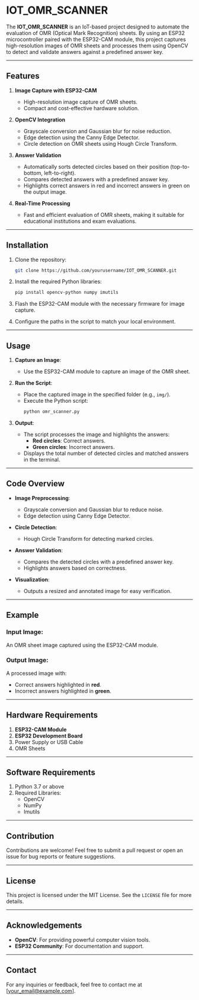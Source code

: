 # IOT_OMR_SCANNER

The **IOT_OMR_SCANNER** is an IoT-based project designed to automate the evaluation of OMR (Optical Mark Recognition) sheets. By using an ESP32 microcontroller paired with the ESP32-CAM module, this project captures high-resolution images of OMR sheets and processes them using OpenCV to detect and validate answers against a predefined answer key.

---

## Features

1. **Image Capture with ESP32-CAM**
   - High-resolution image capture of OMR sheets.
   - Compact and cost-effective hardware solution.

2. **OpenCV Integration**
   - Grayscale conversion and Gaussian blur for noise reduction.
   - Edge detection using the Canny Edge Detector.
   - Circle detection on OMR sheets using Hough Circle Transform.

3. **Answer Validation**
   - Automatically sorts detected circles based on their position (top-to-bottom, left-to-right).
   - Compares detected answers with a predefined answer key.
   - Highlights correct answers in red and incorrect answers in green on the output image.

4. **Real-Time Processing**
   - Fast and efficient evaluation of OMR sheets, making it suitable for educational institutions and exam evaluations.

---

## Installation

1. Clone the repository:
   ```bash
   git clone https://github.com/yourusername/IOT_OMR_SCANNER.git
   ```

2. Install the required Python libraries:
   ```bash
   pip install opencv-python numpy imutils
   ```

3. Flash the ESP32-CAM module with the necessary firmware for image capture.

4. Configure the paths in the script to match your local environment.

---

## Usage

1. **Capture an Image**:
   - Use the ESP32-CAM module to capture an image of the OMR sheet.

2. **Run the Script**:
   - Place the captured image in the specified folder (e.g., `img/`).
   - Execute the Python script:
     ```bash
     python omr_scanner.py
     ```

3. **Output**:
   - The script processes the image and highlights the answers:
     - **Red circles**: Correct answers.
     - **Green circles**: Incorrect answers.
   - Displays the total number of detected circles and matched answers in the terminal.

---

## Code Overview

- **Image Preprocessing**:
  - Grayscale conversion and Gaussian blur to reduce noise.
  - Edge detection using Canny Edge Detector.

- **Circle Detection**:
  - Hough Circle Transform for detecting marked circles.

- **Answer Validation**:
  - Compares the detected circles with a predefined answer key.
  - Highlights answers based on correctness.

- **Visualization**:
  - Outputs a resized and annotated image for easy verification.

---

## Example

### Input Image:
An OMR sheet image captured using the ESP32-CAM module.

### Output Image:
A processed image with:
- Correct answers highlighted in **red**.
- Incorrect answers highlighted in **green**.

---

## Hardware Requirements

1. **ESP32-CAM Module**
2. **ESP32 Development Board**
3. Power Supply or USB Cable
4. OMR Sheets

---

## Software Requirements

1. Python 3.7 or above
2. Required Libraries:
   - OpenCV
   - NumPy
   - Imutils

---

## Contribution

Contributions are welcome! Feel free to submit a pull request or open an issue for bug reports or feature suggestions.

---

## License

This project is licensed under the MIT License. See the `LICENSE` file for more details.

---

## Acknowledgements

- **OpenCV**: For providing powerful computer vision tools.
- **ESP32 Community**: For documentation and support.

---

## Contact

For any inquiries or feedback, feel free to contact me at [your_email@example.com].

